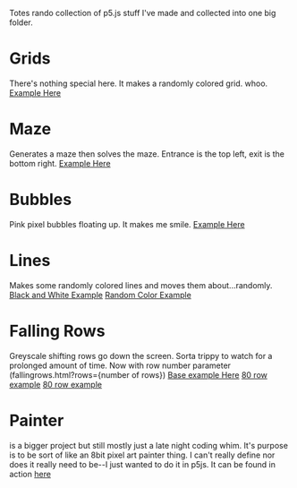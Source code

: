 Totes rando collection of p5.js stuff I've made and collected into one big folder.

# Grids
There's nothing special here.  It makes a randomly colored grid.  whoo.
<a href="https://leifrogers.github.io/internetmagic/grids.html">Example Here</a>

# Maze
Generates a maze then solves the maze.  Entrance is the top left, exit is the bottom right.
<a href="https://leifrogers.github.io/internetmagic/maze.html">Example Here</a>

# Bubbles
Pink pixel bubbles floating up.  It makes me smile.
<a href="https://leifrogers.github.io/internetmagic/bubbles.html">Example Here</a>

# Lines
Makes some randomly colored lines and moves them about...randomly.
<a href="https://leifrogers.github.io/internetmagic/lines.html">Black and White Example</a>
<a href="https://leifrogers.github.io/internetmagic/colorlines.html">Random Color Example</a>

# Falling Rows
Greyscale shifting rows go down the screen.  Sorta trippy to watch for a prolonged amount of time.  Now with row number parameter (fallingrows.html?rows={number of rows})
<a href="https://leifrogers.github.io/internetmagic/fallingrows.html">Base example Here</a>
<a href="https://leifrogers.github.io/internetmagic/fallingrows.html?rows=80">80 row example</a>
<a href="https://leifrogers.github.io/internetmagic/fallingrows.html?rows=200">80 row example</a>

# Painter
 is a bigger project but still mostly just a late night coding whim.  It's purpose is to be sort of like an 8bit pixel art painter thing.  I can't really define nor does it really need to be--I just wanted to do it in p5js.  It can be found in action <a href="https://leifrogers.github.io/internetmagic/painter/">here</a>